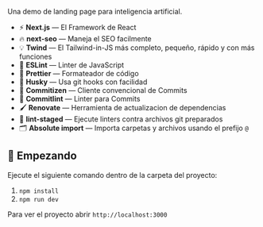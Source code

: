 Una demo de landing page para inteligencia artificial.

- ⚡ **Next.js** — El Framework de React 
- 🔥 **next-seo** — Maneja el SEO facilmente
- 💡 **Twind** — El Tailwind-in-JS más completo, pequeño, rápido y con más funciones
- 📏 **ESLint** — Linter de JavaScript
- 💖 **Prettier** — Formateador de código
- 🐶 **Husky** — Usa git hooks con facilidad
- 📄 **Commitizen** — Cliente convencional de Commits
- 🚓 **Commitlint** — Linter para Commits
- 🖌 **Renovate** — Herramienta de actualizacion de dependencias
- 🚫 **lint-staged** — Ejecute linters contra archivos git preparados
- 🗂 **Absolute import** — Importa carpetas y archivos usando el prefijo `@`

## 🚀 Empezando

Ejecute el siguiente comando dentro de la carpeta del proyecto:

1. `npm install`
2. `npm run dev`

Para ver el proyecto abrir `http://localhost:3000`